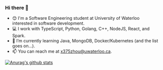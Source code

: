 ### Hi there 👋

- 😊 I'm a Software Engineering student at University of Waterloo interested in software development.
- 💻 I work with TypeScript, Python, Golang, C++, NodeJS, React, and Spark.
- 🌱 I’m currently learning Java, MongoDB, Docker/Kubernetes (and the list goes on...).
- 📫 You can reach me at x375zhou@uwaterloo.ca.

[![Anurag's github stats](https://github-readme-stats.vercel.app/api?username=VioletZhouECE)](https://github.com/anuraghazra/github-readme-stats)

